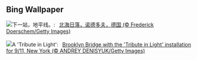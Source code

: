 ## Bing Wallpaper
![](https://www.bing.com/th?id=OHR.NorthSeaStairs_ZH-CN7044471948_UHD.jpg&w=1000)下一站，地平线。:&nbsp;&ensp;[北海日落，诺德多夫，德国 (© Frederick Doerschem/Getty Images)](https://www.bing.com/th?id=OHR.NorthSeaStairs_ZH-CN7044471948_UHD.jpg)
<br><br/>
![](https://www.bing.com/th?id=OHR.BridgeMemorial_EN-US1953692613_UHD.jpg&w=1000)A 'Tribute in Light':&nbsp;&ensp;[Brooklyn Bridge with the 'Tribute in Light' installation for 9/11, New York (© ANDREY DENISYUK/Getty Images)](https://www.bing.com/th?id=OHR.BridgeMemorial_EN-US1953692613_UHD.jpg)
<br><br/>
